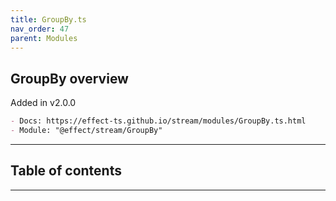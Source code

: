 ```yaml
---
title: GroupBy.ts
nav_order: 47
parent: Modules
---
```


## GroupBy overview

Added in v2.0.0

```md
- Docs: https://effect-ts.github.io/stream/modules/GroupBy.ts.html
- Module: "@effect/stream/GroupBy"
```

---

<h2 class="text-delta">Table of contents</h2>

---
